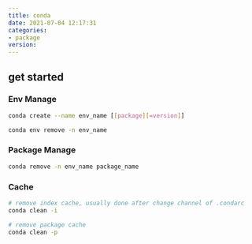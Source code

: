 ```yaml
---
title: conda
date: 2021-07-04 12:17:31
categories:
- package
version:
---
```


## get started

### Env Manage

```bash
conda create --name env_name [[package][=version]]
```

```bash
conda env remove -n env_name
```
### Package Manage

```bash
conda remove -n env_name package_name
```

### Cache

```bash
# remove index cache, usually done after change channel of .condarc
conda clean -i
```

```bash
# remove package cache
conda clean -p
```